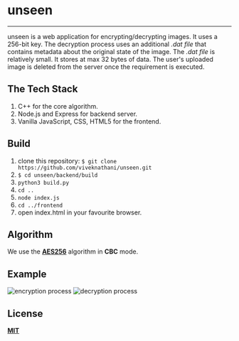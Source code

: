 # unseen
---
unseen is a web application for encrypting/decrypting images. It uses a 256-bit key. The decryption process uses an additional _.dat file_ that contains metadata about the original state of the image. The _.dat file_ is relatively small. It stores at max 32 bytes of data. The user's uploaded image is deleted from the server once the requirement is executed.

## The Tech Stack
1. C++ for the core algorithm.
2. Node.js and Express for backend server.
3. Vanilla JavaScript, CSS, HTML5 for the frontend.

## Build
1. clone this repository: `$ git clone https://github.com/viveknathani/unseen.git `
2. `$ cd unseen/backend/build`
3. `python3 build.py`
4. `cd ..`
5. `node index.js`
6. `cd ../frontend`
7. open index.html in your favourite browser.

## Algorithm
We use the [**AES256**](https://en.wikipedia.org/wiki/Advanced_Encryption_Standard) algorithm in **CBC** mode.
## Example

![encryption process](https://github.com/viveknathani/unseen/blob/master/frontend/img/1.jpg?raw=true)
![decryption process](https://github.com/viveknathani/unseen/blob/master/frontend/img/2.jpg?raw=true)

## License
[**MIT**](https://github.com/viveknathani/unseen/blob/master/LICENSE) 
